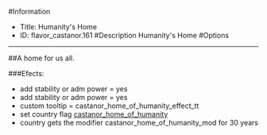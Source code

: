 #Information
 - Title: Humanity's Home
 - ID: flavor_castanor.161
#Description
Humanity's Home
#Options

___
##A home for us all.

###Efects:<ul><li>add stability or adm power = yes</li><li>add stability or adm power = yes</li><li>custom tooltip = castanor_home_of_humanity_effect_tt</li><li>set country flag [castanor_home_of_humanity](../flags/castanor_home_of_humanity.md)</li><li>country gets the modifier castanor_home_of_humanity_mod for 30 years</li></ul>
